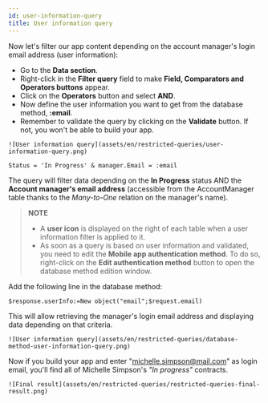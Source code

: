 ```yaml
---
id: user-information-query
title: User information query
---
```


Now let's filter our app content depending on the account manager's login email address (user information):

* Go to the **Data section**. 
* Right-click in the **Filter query** field to make **Field, Comparators and Operators buttons** appear.
* Click on the **Operators** button and select **AND**.
* Now define the user information you want to get from the database method, **:email**.
* Remember to validate the query by clicking on the **Validate** button. If not, you won't be able to build your app.

```![User information query](assets/en/restricted-queries/user-information-query.png)```

```4d
Status = 'In Progress' & manager.Email = :email 
```

The query will filter data depending on the **In Progress** status AND the **Account manager's email address** (accessible from the AccountManager table thanks to the *Many-to-One* relation on the manager's name).

> **NOTE**
>
>* A **user icon** is displayed on the right of each table when a user information filter is applied to it.
>* As soon as a query is based on user information and validated, you need to edit the **Mobile app authentication method**. To do so, right-click on the **Edit authentication method** button to open the database method edition window.

Add the following line in the database method:

```4d
$response.userInfo:=New object("email";$request.email)
```

This will allow retrieving the manager's login email address and displaying data depending on that criteria.

```![User information query](assets/en/restricted-queries/database-method-user-information-query.png)```

Now if you build your app and enter "michelle.simpson@mail.com" as login email, you'll find all of Michelle Simpson's *"In progress"* contracts.

```![Final result](assets/en/restricted-queries/restricted-queries-final-result.png)```




